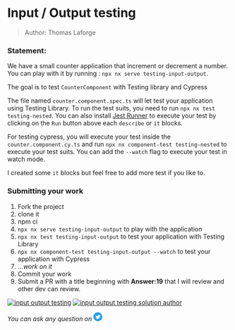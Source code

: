 <h1>Input / Output testing</h1>

> Author: Thomas Laforge

### Statement:

We have a small counter application that increment or decrement a number.
You can play with it by running : `npx nx serve testing-input-output`.

The goal is to test `CounterComponent` with Testing library and Cypress

The file named `counter.component.spec.ts` will let test your application using Testing Library. To run the test suits, you need to run `npx nx test testing-nested`. You can also install [Jest Runner](https://marketplace.visualstudio.com/items?itemName=firsttris.vscode-jest-runner) to execute your test by clicking on the `Run` button above each `describe` or `it` blocks.

For testing cypress, you will execute your test inside the `counter.component.cy.ts` and run `npx nx component-test testing-nested` to execute your test suits. You can add the `--watch` flag to execute your test in watch mode.

I created some `it` blocks but feel free to add more test if you like to.

### Submitting your work

1. Fork the project
2. clone it
3. npm ci
4. `npx nx serve testing-input-output` to play with the application
5. `npx nx test testing-input-output` to test your application with Testing Library
6. `npx nx component-test testing-input-output --watch` to test your application with Cypress
7. _...work on it_
8. Commit your work
9. Submit a PR with a title beginning with **Answer:19** that I will review and other dev can review.

<a href="https://github.com/tomalaforge/angular-challenges/pulls?q=label%3A19+label%3Aanswer"><img src="https://img.shields.io/badge/-Solutions-green" alt="input output testing"/></a>
<a href='https://github.com/tomalaforge/angular-challenges/pulls?q=label%3A19+label%3A"answer+author"'><img src="https://img.shields.io/badge/-Author solution-important" alt="input output testing solution author"/></a>

<!-- <a href="{Blog post url}" target="_blank" rel="noopener noreferrer"><img src="https://img.shields.io/badge/-Blog post explanation-blue" alt="input output testing blog article"/></a> -->

_You can ask any question on_ <a href="https://twitter.com/laforge_toma" target="_blank" rel="noopener noreferrer"><img src="./../../logo/twitter.svg" height=20px alt="twitter"/></a>
